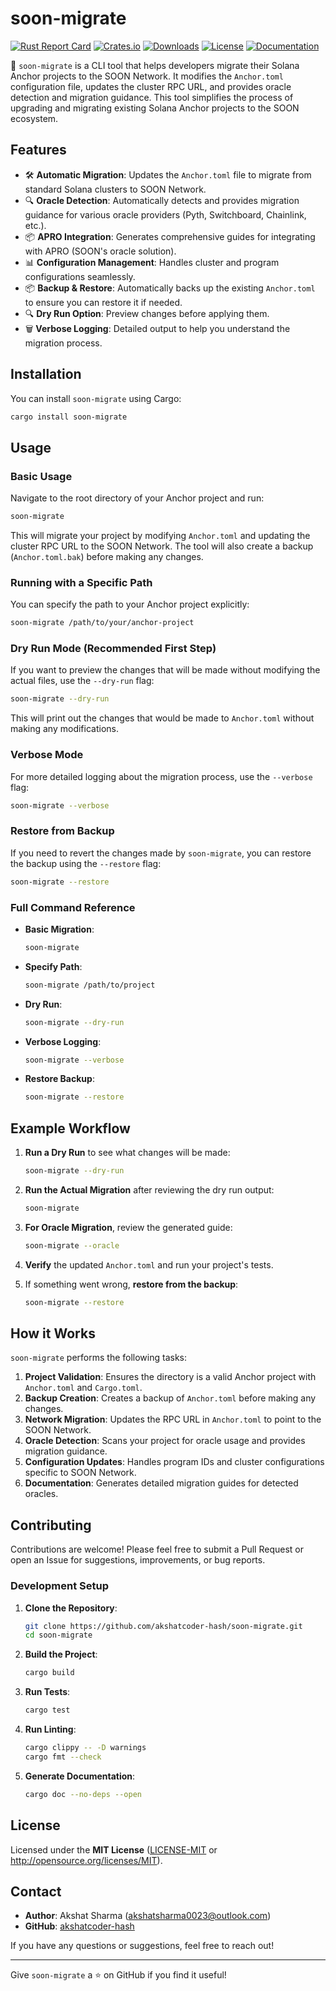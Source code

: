 # soon-migrate

[![Rust Report Card](https://rust-reportcard.xuri.me/badge/github.com/akshatcoder-hash/soon-migrate)](https://rust-reportcard.xuri.me/report/github.com/akshatcoder-hash/soon-migrate)
[![Crates.io](https://img.shields.io/crates/v/soon-migrate)](https://crates.io/crates/soon-migrate)
[![Downloads](https://img.shields.io/crates/d/soon-migrate)](https://crates.io/crates/soon-migrate)
[![License](https://img.shields.io/crates/l/soon-migrate)](https://crates.io/crates/soon-migrate)
[![Documentation](https://docs.rs/soon-migrate/badge.svg)](https://docs.rs/soon-migrate)

🚀 `soon-migrate` is a CLI tool that helps developers migrate their Solana Anchor projects to the SOON Network. It modifies the `Anchor.toml` configuration file, updates the cluster RPC URL, and provides oracle detection and migration guidance. This tool simplifies the process of upgrading and migrating existing Solana Anchor projects to the SOON ecosystem.

## Features

- 🛠 **Automatic Migration**: Updates the `Anchor.toml` file to migrate from standard Solana clusters to SOON Network.
- 🔍 **Oracle Detection**: Automatically detects and provides migration guidance for various oracle providers (Pyth, Switchboard, Chainlink, etc.).
- 📦 **APRO Integration**: Generates comprehensive guides for integrating with APRO (SOON's oracle solution).
- 📊 **Configuration Management**: Handles cluster and program configurations seamlessly.
- 📦 **Backup & Restore**: Automatically backs up the existing `Anchor.toml` to ensure you can restore it if needed.
- 🔍 **Dry Run Option**: Preview changes before applying them.
- 🗑 **Verbose Logging**: Detailed output to help you understand the migration process.

## Installation

You can install `soon-migrate` using Cargo:

```bash
cargo install soon-migrate
```

## Usage

### Basic Usage

Navigate to the root directory of your Anchor project and run:

```bash
soon-migrate
```

This will migrate your project by modifying `Anchor.toml` and updating the cluster RPC URL to the SOON Network. The tool will also create a backup (`Anchor.toml.bak`) before making any changes.

### Running with a Specific Path

You can specify the path to your Anchor project explicitly:

```bash
soon-migrate /path/to/your/anchor-project
```

### Dry Run Mode (Recommended First Step)

If you want to preview the changes that will be made without modifying the actual files, use the `--dry-run` flag:

```bash
soon-migrate --dry-run
```

This will print out the changes that would be made to `Anchor.toml` without making any modifications.

### Verbose Mode

For more detailed logging about the migration process, use the `--verbose` flag:

```bash
soon-migrate --verbose
```

### Restore from Backup

If you need to revert the changes made by `soon-migrate`, you can restore the backup using the `--restore` flag:

```bash
soon-migrate --restore
```

### Full Command Reference

- **Basic Migration**:
  ```bash
  soon-migrate
  ```
- **Specify Path**:
  ```bash
  soon-migrate /path/to/project
  ```
- **Dry Run**:
  ```bash
  soon-migrate --dry-run
  ```
- **Verbose Logging**:
  ```bash
  soon-migrate --verbose
  ```
- **Restore Backup**:
  ```bash
  soon-migrate --restore
  ```

## Example Workflow

1. **Run a Dry Run** to see what changes will be made:

   ```bash
   soon-migrate --dry-run
   ```

2. **Run the Actual Migration** after reviewing the dry run output:

   ```bash
   soon-migrate
   ```

3. **For Oracle Migration**, review the generated guide:

   ```bash
   soon-migrate --oracle
   ```

4. **Verify** the updated `Anchor.toml` and run your project's tests.

5. If something went wrong, **restore from the backup**:
   ```bash
   soon-migrate --restore
   ```

## How it Works

`soon-migrate` performs the following tasks:

1. **Project Validation**: Ensures the directory is a valid Anchor project with `Anchor.toml` and `Cargo.toml`.
2. **Backup Creation**: Creates a backup of `Anchor.toml` before making any changes.
3. **Network Migration**: Updates the RPC URL in `Anchor.toml` to point to the SOON Network.
4. **Oracle Detection**: Scans your project for oracle usage and provides migration guidance.
5. **Configuration Updates**: Handles program IDs and cluster configurations specific to SOON Network.
6. **Documentation**: Generates detailed migration guides for detected oracles.

## Contributing

Contributions are welcome! Please feel free to submit a Pull Request or open an Issue for suggestions, improvements, or bug reports.

### Development Setup

1. **Clone the Repository**:

   ```bash
   git clone https://github.com/akshatcoder-hash/soon-migrate.git
   cd soon-migrate
   ```

2. **Build the Project**:

   ```bash
   cargo build
   ```

3. **Run Tests**:

   ```bash
   cargo test
   ```

4. **Run Linting**:

   ```bash
   cargo clippy -- -D warnings
   cargo fmt --check
   ```

5. **Generate Documentation**:
   ```bash
   cargo doc --no-deps --open
   ```

## License

Licensed under the **MIT License** ([LICENSE-MIT](LICENSE-MIT) or http://opensource.org/licenses/MIT).

## Contact

- **Author**: Akshat Sharma (akshatsharma0023@outlook.com)
- **GitHub**: [akshatcoder-hash](https://github.com/akshatcoder-hash)

If you have any questions or suggestions, feel free to reach out!

---

Give `soon-migrate` a ⭐ on GitHub if you find it useful!
